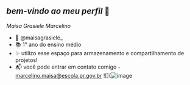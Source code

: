 ## _bem-vindo ao meu perfil_ 💙

*Maísa Grasiele Marcelino*
- 📸 @maisagrasiele_
- 📚 1° ano do ensino médio
- ✨ utilizo esse espaço para armazenamento e compartilhamento de projetos!
- 📬 você pode entrar em contato comigo - marcelino.maisa@escola.pr.gov.br
![](![image](https://github.com/user-attachments/assets/5600c48d-b424-4078-b9b6-365efe72a888)

